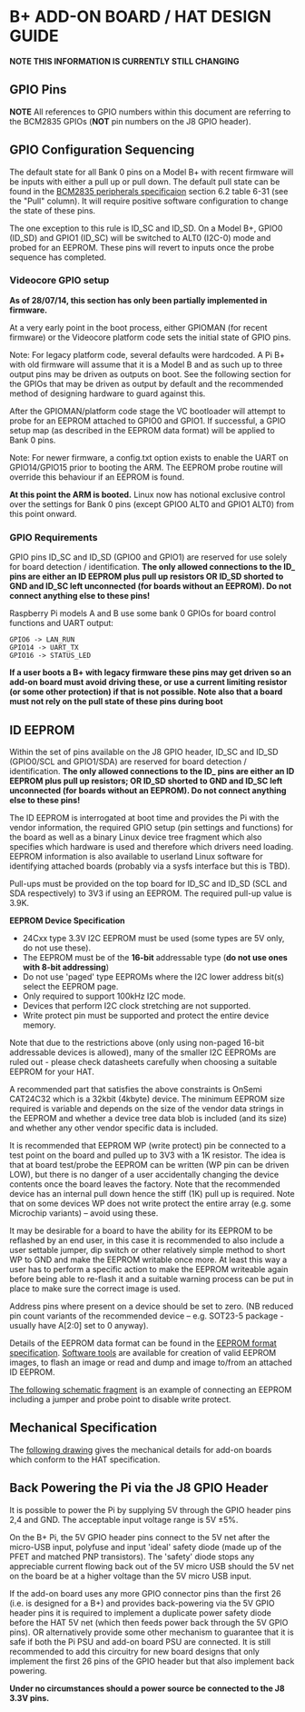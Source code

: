 # B+ ADD-ON BOARD / HAT DESIGN GUIDE

**NOTE THIS INFORMATION IS CURRENTLY STILL CHANGING**

## GPIO Pins

**NOTE** All references to GPIO numbers within this document are referring to the BCM2835 GPIOs (**NOT** pin numbers on the J8 GPIO header).

## GPIO Configuration Sequencing

The default state for all Bank 0 pins on a Model B+ with recent firmware will be inputs with either a pull up or pull down. The default pull state can be found in the [BCM2835 peripherals specificaion](http://www.raspberrypi.org/documentation/hardware/raspberrypi/bcm2835/BCM2835-ARM-Peripherals.pdf) section 6.2 table 6-31 (see the "Pull" column). It will require positive software configuration to change the state of these pins.

The one exception to this rule is ID_SC and ID_SD. On a Model B+, GPIO0 (ID\_SD) and GPIO1 (ID\_SC) will be switched to ALT0 (I2C-0) mode and probed for an EEPROM. These pins will revert to inputs once the probe sequence has completed.

### Videocore GPIO setup

**As of 28/07/14, this section has only been partially implemented in firmware.**

At a very early point in the boot process, either GPIOMAN (for recent firmware) or the Videocore platform code sets the initial state of GPIO pins.

Note: For legacy platform code, several defaults were hardcoded. A Pi B+ with old firmware will assume that it is a Model B and as such up to three output pins may be driven as outputs on boot. See the following section for the GPIOs that may be driven as output by default and the recommended method of designing hardware to guard against this.

After the GPIOMAN/platform code stage the VC bootloader will attempt to probe for an EEPROM attached to GPIO0 and GPIO1. If successful, a GPIO setup map (as described in the EEPROM data format) will be applied to Bank 0 pins. 

Note: For newer firmware, a config.txt option exists to enable the UART on GPIO14/GPIO15 prior to booting the ARM. The EEPROM probe routine will override this behaviour if an EEPROM is found.

**At this point the ARM is booted.** Linux now has notional exclusive control over the settings for Bank 0 pins (except GPIO0 ALT0 and GPIO1 ALT0) from this point onward.

### GPIO Requirements

GPIO pins ID_SC and ID_SD (GPIO0 and GPIO1) are reserved for use solely for board detection / identification. **The only allowed connections to the ID_ pins are either an ID EEPROM plus pull up resistors OR ID_SD shorted to GND and ID_SC left unconnected (for boards without an EEPROM). Do not connect anything else to these pins!**

Raspberry Pi models A and B use some bank 0 GPIOs for board control functions and UART output:

    GPIO6 -> LAN_RUN
    GPIO14 -> UART_TX
    GPIO16 -> STATUS_LED

**If a user boots a B+ with legacy firmware these pins may get driven so an add-on board must avoid driving these, or use a current limiting resistor (or some other protection) if that is not possible. Note also that a board must not rely on the pull state of these pins during boot**

## ID EEPROM

Within the set of pins available on the J8 GPIO header, ID_SC and ID_SD (GPIO0/SCL and GPIO1/SDA) are reserved for board detection / identification. **The only allowed connections to the ID_ pins are either an ID EEPROM plus pull up resistors; OR ID_SD shorted to GND and ID_SC left unconnected (for boards without an EEPROM). Do not connect anything else to these pins!**

The ID EEPROM is interrogated at boot time and provides the Pi with the vendor information, the required GPIO setup (pin settings and functions) for the board as well as a binary Linux device tree fragment which also specifies which hardware is used and therefore which drivers need loading. EEPROM information is also available to userland Linux software for identifying attached boards (probably via a sysfs interface but this is TBD).

Pull-ups must be provided on the top board for ID_SC and ID_SD (SCL and SDA respectively) to 3V3 if using an EEPROM. The required pull-up value is 3.9K.

**EEPROM Device Specification**

- 24Cxx type 3.3V I2C EEPROM must be used (some types are 5V only, do not use these).
- The EEPROM must be of the **16-bit** addressable type (**do not use ones with 8-bit addressing**)
- Do not use 'paged' type EEPROMs where the I2C lower address bit(s) select the EEPROM page.
- Only required to support 100kHz I2C mode.
- Devices that perform I2C clock stretching are not supported.
- Write protect pin must be supported and protect the entire device memory.

Note that due to the restrictions above (only using non-paged 16-bit addressable devices is allowed), many of the smaller I2C EEPROMs are ruled out - please check datasheets carefully when choosing a suitable EEPROM for your HAT.

A recommended part that satisfies the above constraints is OnSemi CAT24C32 which is a 32kbit (4kbyte) device. The minimum EEPROM size required is variable and depends on the size of the vendor data strings in the EEPROM and whether a device tree data blob is included (and its size) and whether any other vendor specific data is included.

It is recommended that EEPROM WP (write protect) pin be connected to a test point on the board and pulled up to 3V3 with a 1K resistor. The idea is that at board test/probe the EEPROM can be written (WP pin can be driven LOW), but there is no danger of a user accidentally changing the device contents once the board leaves the factory. Note that the recommended device has an internal pull down hence the stiff (1K) pull up is required. Note that on some devices WP does not write protect the entire array (e.g. some Microchip variants) – avoid using these.

It may be desirable for a board to have the ability for its EEPROM to be reflashed by an end user, in this case it is recommended to also include a user settable jumper, dip switch or other relatively simple method to short WP to GND and make the EEPROM writable once more. At least this way a user has to perform a specific action to make the EEPROM writeable again before being able to re-flash it and a suitable warning process can be put in place to make sure the correct image is used.

Address pins where present on a device should be set to zero. (NB reduced pin count variants of the recommended device – e.g. SOT23-5 package - usually have A[2:0] set to 0 anyway).

Details of the EEPROM data format can be found in the [EEPROM format specification](eeprom-format.md). [Software tools](./eepromutils) are available for creation of valid EEPROM images, to flash an image or read and dump and image to/from an attached ID EEPROM.

[The following schematic fragment](eeprom-circuit.png) is an example of connecting an EEPROM  including a jumper and probe point to disable write protect.

## Mechanical Specification

The [following drawing](hat-board-mechanical.pdf) gives the mechanical details for add-on boards which conform to the HAT specification.

## Back Powering the Pi via the J8 GPIO Header

It is possible to power the Pi by supplying 5V through the GPIO header pins 2,4 and GND. The acceptable input voltage range is 5V ±5%.

On the B+ Pi, the 5V GPIO header pins connect to the 5V net after the micro-USB input, polyfuse and input 'ideal' safety diode (made up of the PFET and matched PNP transistors). The 'safety' diode stops any appreciable current flowing back out of the 5V micro USB should the 5V net on the board be at a higher voltage than the 5V micro USB input.

If the add-on board uses any more GPIO connector pins than the first 26 (i.e. is designed for a B+) and provides back-powering via the 5V GPIO header pins it is required to implement a duplicate power safety diode before the HAT 5V net (which then feeds power back through the 5V GPIO pins). OR alternatively provide some other mechanism to guarantee that it is safe if both the Pi PSU and add-on board PSU are connected. It is still recommended to add this circuitry for new board designs that only implement the first 26 pins of the GPIO header but that also implement back powering.

**Under no circumstances should a power source be connected to the J8 3.3V pins.**
